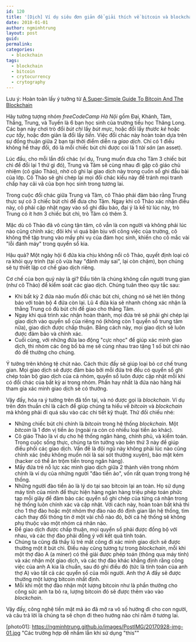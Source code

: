 ```yaml
---
id: 120
title: '[Dịch] Ví dụ siêu đơn giản để giải thích về bitcoin và blockchain'
date: 2018-01-01
author: ngminhtrung
layout: post
guid: 
permalink: 
categories:
  - blockchain
tags:
  - blockchain
  - bitcoin
  - crytocurrency
  - crytography
---
```



Lưu ý: Hoàn toàn lấy ý tưởng từ [A Super-Simple Guide To Bitcoin And The Blockchain](https://dev.to/jordanirabor/a-super-simple-way-to-understand-bitcoin-and-the-blockchain-cg6)

Hãy tưởng tượng nhóm *freeCodeCamp Hà Nội* gồm Đại, Khánh, Tâm, Thắng, Trung, và Tuyến là 6 bạn học sinh của trường tiểu học Thăng Long. Các bạn này chơi trò đổi *bút chì* lấy *bút mực*, hoặc đổi lấy *thước kẻ* hoặc *cục tẩy*, hoặc đơn giản là đổi lấy *tiền*. Việc đổi chác này hoàn toàn dựa trên sự đồng thuận giữa 2 bạn tại thời điểm diễn ra *giao dịch*. Chỉ có 1 điều không hề thay đổi, đó là mỗi chiếc bút chì được coi là 1 *tài sản* (an asset).

Lúc đầu, cho mỗi lần đổi chác (ví dụ, Trung muốn đưa cho Tâm 3 chiếc bút chì để đổi lại 1 thứ gì đó), Trung và Tâm sẽ cùng nhau đi gặp cô giáo chủ nhiệm (cô giáo Thảo), nhờ cô ghi lại giao dịch này trong cuốn sổ ghi đầu bài của lớp. Cô Thảo sẽ ghi chép lại mọi đổi chác kiểu này để tránh mọi tranh chấp hay cãi vã của bọn học sinh trong tương lai. 

Trong cuộc đổi chác giữa Trung và Tâm, cô Thảo phải đảm bảo rằng Trung thực sự có 3 chiếc bút chì để đưa cho Tâm. Ngay khi cô Thảo xác nhận điều này, cô phải cập nhật ngay vào sổ ghi đầu bảo, đại ý là kể từ lúc này, trò Trung có ít hơn 3 chiếc bút chì, trò Tâm có thêm 3. 

Mặc dù cô Thảo đã vô cùng tận tâm, cô vẫn là con người và không phải lúc nào cũng chính xác; đôi khi vì quá bận bịu với công việc của trường, cô không thể tập trung vào mấy phi vụ của đám học sinh, khiến cho cô mắc vài "lỗi đánh máy" trong quyển sổ kia. 

Hậu quả? Một ngày hội 6 đứa kia chịu không nổi cô Thảo, quyết định loại cô ra khỏi quy trình (tại cô vừa hay "đánh máy sai", lại còn chậm), bọn chúng sẽ tự thiết lập cơ chế giao dịch riêng. 

Cơ chế của bọn quỷ này là gì? Đầu tiên là chúng không cần người trung gian (như cô Thảo) để kiểm soát các giao dịch. Chúng tuân theo quy tắc sau:
- Khi bất kỳ 2 đứa nào muốn đổi chác bút chì, chúng nó sẽ hét lên thông báo với toàn bộ 4 đứa còn lại. Lũ 4 đứa kia sẽ nhanh chóng xác nhận là thằng Trung có đủ bút chì để giao cho thằng Tâm.
- Ngay khi quá trình xác nhận hoàn thành, mọi đứa trẻ sẽ phải ghi chép lại giao dịch vào quyển sổ của riêng nó (không còn 1 quyển sổ trung tâm nữa), giao dịch được chấp thuận. Bằng cách này, mọi giao dịch sẽ luôn được đảm bảo và chính xác. 
- Cuối cùng, với những đứa lao động "cực nhọc" để giúp xác minh giao dịch, thì nhóm các ông bố bà mẹ sẽ cùng nhau trao tặng 1 số bút chì nào đó để thưởng cho chúng. 

Ý tưởng trên không tệ chút nào. Cách thức đấy sẽ giúp loại bỏ cơ chế trung gian. Mọi giao dịch sẽ được đảm bảo bởi mỗi đứa trẻ đều có quyển sổ ghi chép toàn bộ giao dịch của cả nhóm, quyển sổ luôn được cập nhật mỗi khi có đổi chác của bất kỳ ai trong nhóm. Phần hay nhất là đứa nào hăng hái tham gia xác minh giao dịch sẽ có thưởng. 

Vậy đấy, hóa ra ý tưởng trên đã tồn tại, và nó được gọi là *blockchain*. Ví dụ trên đơn thuần chỉ là cách để giúp chúng ta hiểu về *bitcoin* và *blockchain* mà không phải đi quá sâu vào các chi tiết kỹ thuật. Thử đối chiếu nhé:
- Những chiếc bút chì chính là *bitcoin* trong hệ thống *blockchain*. Một *bitcoin* là  1 đơn vị tiền ảo (ngoài ra còn có nhiều loại tiền ảo khác).
- Cô giáo Thảo là ví dụ cho hệ thống ngân hàng, chính phủ, và kiểm toán. Trong cuộc sống thực, chúng ta tin tưởng vào bên thứ 3 này để giúp điều phối các giao dịch. Vấn đề là đội ngũ này không phải lúc nào cũng chính xác (nếu không muốn nói là sai sót thường xuyên), bảo mật kém (hacker có thể ăn trộm tiền trong ngân hàng).
- Mấy đứa trẻ nỗ lực xác minh giao dịch giữa 2 thành viên trong nhóm chính là ví dụ của những người "đào tiền ảo", vốn rất quan trọng trong hệ thống. 
- Những người đào tiền ảo là lý do tại sao bitcoin lại an toàn. Họ sử dụng máy tính của mình để thực hiện hàng ngàn hàng triệu phép toán phức tạp mỗi giây để đảm bảo các quyển sổ ghi chép của từng cá nhân trong hệ thống luôn chính xác và cập nhật. Với cách này, hoàn toàn bất khả thi cho 1 thợ đào hoặc một nhóm thợ đào nào đó định gian lận hệ thống, tìm cách thay đổi thông tin ở một vài chỗ nào đó, bởi cả hệ thống sẽ không phụ thuộc vào một nhóm cá nhân nào. 
- Để giao dịch được chấp thuận, mọi quyển sổ phải được đồng bộ với nhau, và các thợ đào phải đồng ý với kết quả tính toán. 
- Chúng ta cũng đã thấy lũ trẻ mất công đi xác minh giao dịch sẽ được thưởng một ít bút chì. Điều này cũng tương tự trong *blockchain*, mỗi khi một thợ đào A (a miner) có thể giải được phép toán (thông qua máy tính) và xác nhận một giao dịch, và các thợ đào khác khẳng định rằng công việc của anh A kia là chuẩn, sau đó ghi điều đó (tức là tính toán của anh thợ A) vào tất cả các quyển sổ của mỗi người. Anh thợ A đấy sẽ được thưởng một lượng bitcoin nhất định. 
- Mỗi khi một thợ đào nhận một lượng bitcoin như là phần thưởng cho công sức anh ta bỏ ra, lượng bitcoin đó sẽ được thêm vào vào *blockchain*.


Vậy đấy, công nghệ tiền mật mã ảo đã mở ra vô số hướng đi cho con người, và câu trả lời là chúng ta sẽ chọn đi theo hướng nào chỉ nằm ở tương lai.





[photo01]: https://ngminhtrung.github.io/images/PostIMG/20170928-img-01.jpg "Các trường hợp dễ nhầm lẫn khi sử dụng "this""
